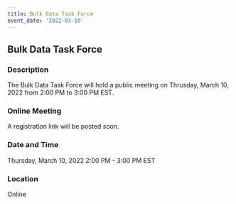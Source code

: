 ```yaml
---
title: Bulk Data Task Force
event_date: '2022-03-10'
---
```


## Bulk Data Task Force

### Description
The Bulk Data Task Force will hold a public meeting on Thrusday, March 10, 2022 from 2:00 PM to 3:00 PM EST.

### Online Meeting
A registration link will be posted soon.

### Date and Time
Thursday, March 10, 2022
2:00 PM - 3:00 PM EST

### Location
Online
